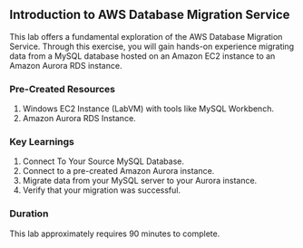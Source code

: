 ## Introduction to AWS Database Migration Service

This lab offers a fundamental exploration of the AWS Database Migration Service. Through this exercise, you will gain hands-on experience migrating data from a MySQL database hosted on an Amazon EC2 instance to an Amazon Aurora RDS instance.

### Pre-Created Resources
1. Windows EC2 Instance (LabVM) with tools like MySQL Workbench.
2. Amazon Aurora RDS Instance.

### Key Learnings
1. Connect To Your Source MySQL Database.
2. Connect to a pre-created Amazon Aurora instance.
3. Migrate data from your MySQL server to your Aurora instance.
4. Verify that your migration was successful.

### Duration
This lab approximately requires 90 minutes to complete.